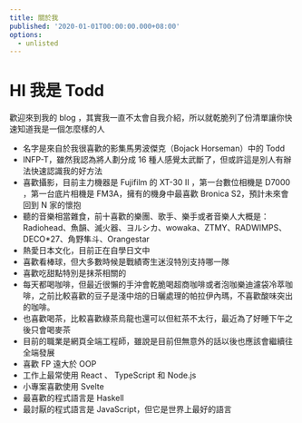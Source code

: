 ```yaml
---
title: 關於我
published: '2020-01-01T00:00:00.000+08:00'
options:
  - unlisted
---
```


# HI 我是 Todd 

歡迎來到我的 blog ，其實我一直不太會自我介紹，所以就乾脆列了份清單讓你快速知道我是一個怎麼樣的人

- 名字是來自於我很喜歡的影集馬男波傑克（Bojack Horseman）中的 Todd
- INFP-T，雖然我認為將人劃分成 16 種人感覺太武斷了，但或許這是別人有辦法快速認識我的好方法
- 喜歡攝影，目前主力機器是 Fujifilm 的 XT-30 II ，第一台數位相機是 D7000 ，第一台底片相機是 FM3A，擁有的機身中最喜歡 Bronica S2，預計未來會回到 N 家的懷抱
- 聽的音樂相當雜食，前十喜歡的樂團、歌手、樂手或者音樂人大概是：Radiohead、魚韻、滅火器、ヨルシカ、wowaka、ZTMY、RADWIMPS、DECO*27、角野隼斗、Orangestar
- 熱愛日本文化，目前正在自學日文中
- 喜歡看棒球，但大多數時候是戰績寄生迷沒特別支持哪一隊
- 喜歡吃甜點特別是抹茶相關的
- 每天都喝咖啡，但最近很懶的手沖會乾脆喝超商咖啡或者泡咖樂迪濾袋冷萃咖啡，之前比較喜歡的豆子是淺中焙的日曬處理的帕拉伊內瑪，不喜歡酸味突出的咖啡。
- 也喜歡喝茶，比較喜歡綠茶烏龍也還可以但紅茶不太行，最近為了好睡下午之後只會喝麥茶
- 目前的職業是網頁全端工程師，雖說是目前但無意外的話以後也應該會繼續往全端發展
- 喜歡 FP 遠大於 OOP 
- 工作上最常使用 React 、 TypeScript 和 Node.js 
- 小專案喜歡使用 Svelte
- 最喜歡的程式語言是 Haskell
- 最討厭的程式語言是 JavaScript，但它是世界上最好的語言

